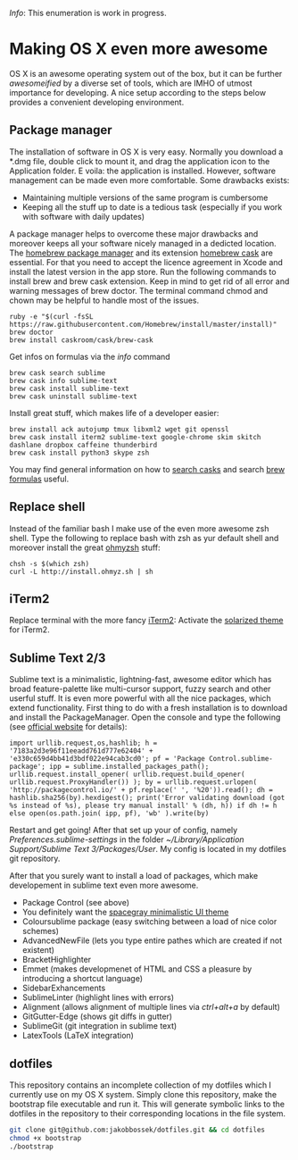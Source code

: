 *Info*: This enumeration is work in progress.

# Making OS X even more awesome

OS X is an awesome operating system out of the box, but it can be further *awesomeified*
by a diverse set of tools, which are IMHO of utmost importance for developing. A nice
setup according to the steps below provides a convenient developing environment.

## Package manager

The installation of software in OS X is very easy. Normally you download a *.dmg
file, double click to mount it, and drag the application icon to the Application
folder. E voila: the application is installed.
However, software management can be made even more comfortable. Some drawbacks
exists:
* Maintaining multiple versions of the same program is cumbersome
* Keeping all the stuff up to date is a tedious task (especially if you work
with software with daily updates)

A package manager helps to overcome these major drawbacks and moreover keeps all
your software nicely managed in a dedicted location. The
[homebrew package manager](http://brew.sh/) and its extension [homebrew cask](http://caskroom.io/)
are essential.
For that you need to accept the licence agreement in Xcode and install the latest version in the app store.
Run the following commands to install brew and brew cask extension.
Keep in mind to get rid of all error and warning messages of brew doctor.
The terminal command chmod and chown may be helpful to handle most of the issues.

```
ruby -e "$(curl -fsSL https://raw.githubusercontent.com/Homebrew/install/master/install)"
brew doctor
brew install caskroom/cask/brew-cask
```

Get infos on formulas via the *info* command

```
brew cask search sublime
brew cask info sublime-text
brew cask install sublime-text
brew cask uninstall sublime-text
```


Install great stuff, which makes life of a developer easier:

```
brew install ack autojump tmux libxml2 wget git openssl
brew cask install iterm2 sublime-text google-chrome skim skitch dashlane dropbox caffeine thunderbird
brew cask install python3 skype zsh
```

You may find general information on how to [search casks](https://github.com/caskroom/homebrew-cask#learn-more) and search [brew formulas](https://github.com/Homebrew/homebrew/tree/master/share/doc/homebrew#readme) useful.


## Replace shell

Instead of the familiar bash I make use of the even more awesome zsh shell. Type the following to replace bash with zsh as yur default shell and moreover install the great [ohmyzsh](https://github.com/robbyrussell/oh-my-zsh) stuff:

```
chsh -s $(which zsh)
curl -L http://install.ohmyz.sh | sh
```

## iTerm2

Replace terminal with the more fancy [iTerm2](http://iterm2.com/):
Activate the [solarized theme](https://github.com/altercation/solarized) for iTerm2.


## Sublime Text 2/3

Sublime text is a minimalistic, lightning-fast, awesome editor which has broad
feature-palette like multi-cursor support, fuzzy search and other userful stuff.
It is even more powerful with all the nice packages, which extend functionality.
First thing to do with a fresh installation is to download and install
the PackageManager. Open the console and type the following (see
[official website](https://sublime.wbond.net/installation) for details):

```
import urllib.request,os,hashlib; h = '7183a2d3e96f11eeadd761d777e62404' + 'e330c659d4bb41d3bdf022e94cab3cd0'; pf = 'Package Control.sublime-package'; ipp = sublime.installed_packages_path(); urllib.request.install_opener( urllib.request.build_opener( urllib.request.ProxyHandler()) ); by = urllib.request.urlopen( 'http://packagecontrol.io/' + pf.replace(' ', '%20')).read(); dh = hashlib.sha256(by).hexdigest(); print('Error validating download (got %s instead of %s), please try manual install' % (dh, h)) if dh != h else open(os.path.join( ipp, pf), 'wb' ).write(by)
```

Restart and get going! After that set up your of config, namely *Preferences.sublime-settings*
in the folder *~/Library/Application Support/Sublime Text 3/Packages/User*.
My config is located in my dotfiles git repository.

After that you surely want to install a load of packages, which make developement
in sublime text even more awesome.

* Package Control (see above)
* You definitely want the [spacegray minimalistic UI theme](http://kkga.github.io/spacegray/)
* Coloursublime package (easy switching between a load of nice color schemes)
* AdvancedNewFile (lets you type entire pathes which are created if not existent)
* BracketHighlighter
* Emmet (makes developmenet of HTML and CSS a pleasure by introducing a shortcut language)
* SidebarExhancements
* SublimeLinter (highlight lines with errors)
* Alignment (allows alignment of multiple lines via *ctrl+alt+a* by default)
* GitGutter-Edge (shows git diffs in gutter)
* SublimeGit (git integration in sublime text)
* LatexTools (LaTeX integration)

## dotfiles

This repository contains an incomplete collection of my dotfiles which I currently
use on my OS X system. Simply clone this repository, make the bootstrap file
executable and run it. This will generate symbolic links to the dotfiles in the
repository to their corresponding locations in the file system.

```sh
git clone git@github.com:jakobbossek/dotfiles.git && cd dotfiles
chmod +x bootstrap
./bootstrap
```


